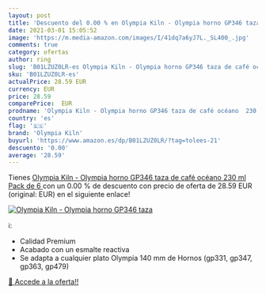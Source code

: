 ```yaml
---
layout: post
title: 'Descuento del 0.00 % en Olympia Kiln - Olympia horno GP346 taza '
date: 2021-03-01 15:05:52
image: 'https://m.media-amazon.com/images/I/41dq7a6yJ7L._SL400_.jpg'
comments: true
category: ofertas
author: ring
slug: 'B01LZUZ0LR-es Olympia Kiln - Olympia horno GP346 taza de café océano 230...'
sku: 'B01LZUZ0LR-es'
actualPrice: 28.59 EUR
currency: EUR
price: 28.59
comparePrice:  EUR
prodname: 'Olympia Kiln - Olympia horno GP346 taza de café océano  230 ml  Pack de 6 '
country: 'es'
flag: '🇪🇸'
brand: 'Olympia Kiln'
buyurl: 'https://www.amazon.es/dp/B01LZUZ0LR/?tag=tolees-21'
descuento: '0.00'
average: '28.59'
---
```


Tienes [Olympia Kiln - Olympia horno GP346 taza de café océano  230 ml  Pack de 6 ](https://www.amazon.es/dp/B01LZUZ0LR/?tag=tolees-21) con un 0.00 % de descuento con precio de oferta de 28.59 EUR (original:  EUR) en el siguiente enlace!

[![Olympia Kiln - Olympia horno GP346 taza ](https://m.media-amazon.com/images/I/41dq7a6yJ7L._SL400_.jpg)](https://www.amazon.es/dp/B01LZUZ0LR/?tag=tolees-21)

ℹ️:

- Calidad Premium
- Acabado con un esmalte reactiva
- Se adapta a cualquier plato Olympia 140 mm de Hornos (gp331, gp347, gp363, gp479)

[🛒 Accede a la oferta!!](https://www.amazon.es/dp/B01LZUZ0LR/?tag=tolees-21)
